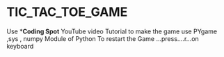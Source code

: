 # TIC_TAC_TOE_GAME
Use  *****Coding Spot****  YouTube video Tutorial to make the game
use  PYgame  ,sys , numpy  Module of Python
To restart the Game ...press....r...on keyboard
